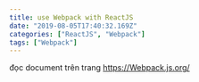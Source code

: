 ```yaml
---
title: use Webpack with ReactJS
date: "2019-08-05T17:40:32.169Z"
categories: ["ReactJS", "Webpack"]
tags: ["Webpack"]
---
```

đọc document trên trang https://Webpack.js.org/